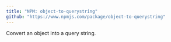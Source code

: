```yaml
---
title: "NPM: object-to-querystring"
github: "https://www.npmjs.com/package/object-to-querystring"
---
```


Convert an object into a query string.
